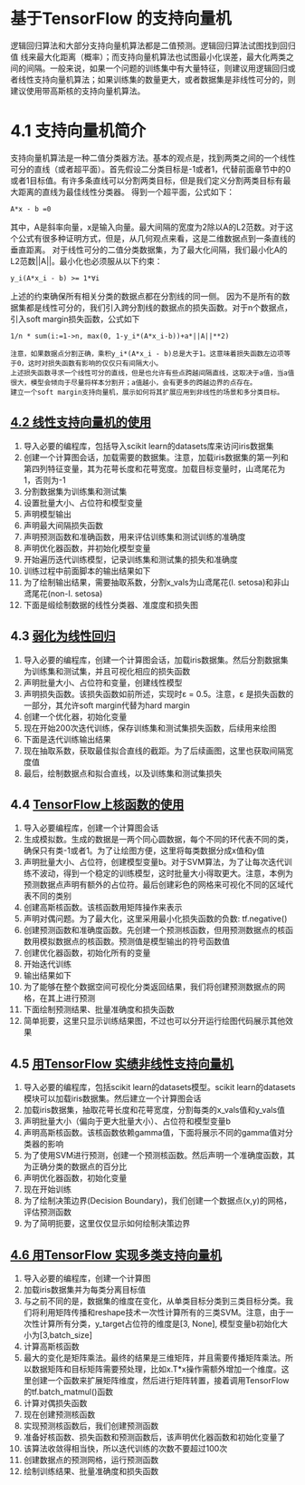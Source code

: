 # 基于TensorFlow 的支持向量机

逻辑回归算法和大部分支持向量机算法都是二值预测。逻辑回归算法试图找到回归值 线来最大化距离（概率）；而支持向量机算法也试图最小化误差，最大化两类之间的间隔。一般来说，如果一个问题的训练集中有大量特征，则建议用逻辑回归或者线性支持向量机算法；如果训练集的数量更大，或者数据集是非线性可分的，则建议使用带高斯核的支持向量机算法。

# 4.1 支持向量机简介

支持向量机算法是一种二值分类器方法。基本的观点是，找到两类之间的一个线性可分的直线（或者超平面）。首先假设二分类目标是-1或者1，代替前面章节中的0或者1目标值。有许多条直线可以分割两类目标，但是我们定义分割两类目标有最大距离的直线为最佳线性分类器。
得到一个超平面，公式如下：

```textmate
A*x - b =0
```

其中，A是斜率向量，x是输入向量。最大间隔的宽度为2除以A的L2范数。对于这个公式有很多种证明方式，但是，从几何观点来看，这是二维数据点到一条直线的垂直距离。
对于线性可分的二值分类数据集，为了最大化间隔，我们最小化A的L2范数||A||。最小化也必须服从以下约束：

```textmate
y_i(A*x_i - b) >= 1*∀i
```

上述的约束确保所有相关分类的数据点都在分割线的同一侧。
因为不是所有的数据集都是线性可分的，我们引入跨分割线的数据点的损失函数。对于n个数据点，引入soft margin损失函数，公式如下

```textmate
1/n * sum(i:=1->n, max(0, 1-y_i*(A*x_i-b))+a*||A||**2)
```

```textmate
注意，如果数据点分割正确，乘积y_i*(A*x_i - b)总是大于1。这意味着损失函数左边项等于0，这时对损失函数有影响的仅仅只有间隔大小。
上述损失函数寻求一个线性可分的直线，但是也允许有些点跨越间隔直线，这取决于a值，当a值很大，模型会倾向于尽量将样本分割开；a值越小，会有更多的跨越边界的点存在。
建立一个soft margin支持向量机，展示如何将其扩展应用到非线性的场景和多分类目标。
```

## [4.2 线性支持向量机的使用](./demo_4.2.py)

1. 导入必要的编程库，包括导入scikit learn的datasets库来访问iris数据集
2. 创建一个计算图会话，加载需要的数据集。注意，加载iris数据集的第一列和第四列特征变量，其为花萼长度和花萼宽度。加载目标变量时，山鸢尾花为1，否则为-1
3. 分割数据集为训练集和测试集
4. 设置批量大小、占位符和模型变量
5. 声明模型输出
6. 声明最大间隔损失函数
7. 声明预测函数和准确函数，用来评估训练集和测试训练的准确度
8. 声明优化器函数，并初始化模型变量
9. 开始遍历迭代训练模型，记录训练集和测试集的损失和准确度
10. 训练过程中前面脚本的输出结果如下
11. 为了绘制输出结果，需要抽取系数，分割x_vals为山鸢尾花(I. setosa)和非山鸢尾花(non-I. setosa)
12. 下面是缎绘制数据的线性分类器、准度度和损失图

## 4.3 [弱化为线性回归](./demo_4.3.py)

1. 导入必要的编程库，创建一个计算图会话，加载iris数据集。然后分割数据集为训练集和测试集，并且可视化相应的损失函数
2. 声明批量大小、占位符和变量，创建线性模型
3. 声明损失函数。该损失函数如前所述，实现时ε = 0.5。注意，ε 是损失函数的一部分，其允许soft margin代替为hard margin
4. 创建一个优化器，初始化变量
5. 现在开始200次迭代训练，保存训练集和测试集损失函数，后续用来绘图
6. 下面是迭代训练输出结果
7. 现在抽取系数，获取最佳拟合直线的截距。为了后续画图，这里也获取间隔宽度值
8. 最后，绘制数据点和拟合直线，以及训练集和测试集损失

## 4.4 [TensorFlow上核函数的使用](./demo_4.4.py)

1. 导入必要编程库，创建一个计算图会话
2. 生成模拟数。生成的数据是一两个同心圆数据，每个不同的环代表不同的类，确保只有类-1或者1。为了让绘图方便，这里将每类数据分成x值和y值
3. 声明批量大小、占位符，创建模型变量b。对于SVM算法，为了让每次迭代训练不波动，得到一个稳定的训练模型，这时批量大小得取更大。注意，本例为预测数据点声明有额外的占位符。最后创建彩色的网格来可视化不同的区域代表不同的类别
4. 创建高斯核函数。该核函数用矩阵操作来表示
5. 声明对偶问题。为了最大化，这里采用最小化损失函数的负数: tf.negative()
6. 创建预测函数和准确度函数。先创建一个预测核函数，但用预测数据点的核函数用模拟数据点的核函数。预测值是模型输出的符号函数值
7. 创建优化器函数，初始化所有的变量
8. 开始迭代训练
9. 输出结果如下
10. 为了能够在整个数据空间可视化分类返回结果，我们将创建预测数据点的网格，在其上进行预测
11. 下面绘制预测结果、批量准确度和损失函数
12. 简单扼要，这里只显示训练结果图，不过也可以分开运行绘图代码展示其他效果

## 4.5 [用TensorFlow 实绩非线性支持向量机](./demo_4.5.py)

1. 导入必要的编程库，包括scikit learn的datasets模型。scikit learn的datasets模块可以加载iris数据集。然后建立一个计算图会话
2. 加载iris数据集，抽取花萼长度和花萼宽度，分割每类的x_vals值和y_vals值
3. 声明批量大小（偏向于更大批量大小）、占位符和模型变量b
4. 声明高斯核函数。该核函数依赖gamma值，下面将展示不同的gamma值对分类器的影响
5. 为了使用SVM进行预测，创建一个预测核函数。然后声明一个准确度函数，其为正确分类的数据点的百分比
6. 声明优化器函数，初始化变量
7. 现在开始训练
8. 为了绘制决策边界(Decision Boundary)，我们创建一个数据点(x,y)的网格，评估预测函数
9. 为了简明扼要，这里仅仅显示如何绘制决策边界

## [4.6 用TensorFlow 实现多类支持向量机](./demo_4.6.py)

1. 导入必要的编程库，创建一个计算图
2. 加载iris数据集并为每类分离目标值
3. 与之前不同的是，数据集的维度在变化，从单类目标分类到三类目标分类。我们将利用矩阵传播和reshape技术一次性计算所有的三类SVM。注意，由于一次性计算所有分类，y_target占位符的维度是[3, None], 模型变量b初始化大小为[3,batch_size]
4. 计算高斯核函数
5. 最大的变化是矩阵乘法。最终的结果是三维矩阵，并且需要传播矩阵乘法。所以数据矩阵和目标矩阵需要预处理，比如x.T*x操作需额外增加一个维度。这里创建一个函数来扩展矩阵维度，然后进行矩阵转置，接着调用TensorFlow 的tf.batch_matmul()函数
6. 计算对偶损失函数
7. 现在创建预测核函数
8. 实现预测核函数后，我们创建预测函数
9. 准备好核函数、损失函数和预测函数后，该声明优化器函数和初始化变量了
10. 该算法收敛得相当快，所以迭代训练的次数不要超过100次
11. 创建数据点的预测网格，运行预测函数
12. 绘制训练结果、批量准确度和损失函数